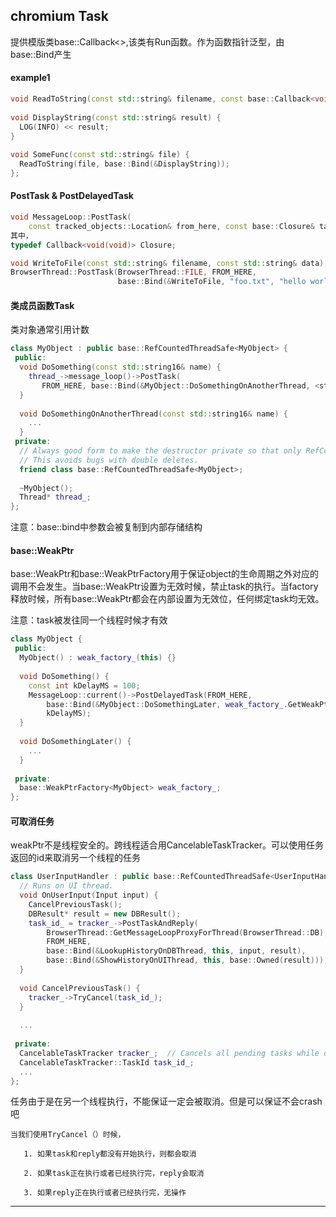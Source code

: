 ## chromium Task

提供模版类base::Callback\<>,该类有Run函数。作为函数指针泛型，由base::Bind产生

#### example1

```C++
void ReadToString(const std::string& filename, const base::Callback<void(const std::string&)>& on_read);
 
void DisplayString(const std::string& result) {
  LOG(INFO) << result;
}
 
void SomeFunc(const std::string& file) {
  ReadToString(file, base::Bind(&DisplayString));
};
```



#### PostTask & PostDelayedTask

```C++
void MessageLoop::PostTask(
    const tracked_objects::Location& from_here, const base::Closure& task)
其中，
typedef Callback<void(void)> Closure;
```

```C++
void WriteToFile(const std::string& filename, const std::string& data);
BrowserThread::PostTask(BrowserThread::FILE, FROM_HERE,
                        base::Bind(&WriteToFile, "foo.txt", "hello world!"));
```



#### 类成员函数Task

类对象通常引用计数

```C++
class MyObject : public base::RefCountedThreadSafe<MyObject> {
 public:
  void DoSomething(const std::string16& name) {
    thread_->message_loop()->PostTask(
       FROM_HERE, base::Bind(&MyObject::DoSomethingOnAnotherThread, <strong>this</strong>, name));
  }
 
  void DoSomethingOnAnotherThread(const std::string16& name) {
    ...
  }
 private:
  // Always good form to make the destructor private so that only RefCountedThreadSafe can access it.
  // This avoids bugs with double deletes.
  friend class base::RefCountedThreadSafe<MyObject>;
 
  ~MyObject();
  Thread* thread_;
};
```

注意：base::bind中参数会被复制到内部存储结构

#### base::WeakPtr

base::WeakPtr和base::WeakPtrFactory用于保证object的生命周期之外对应的调用不会发生。当base::WeakPtr设置为无效时候，禁止task的执行。当factory释放时候，所有base::WeakPtr都会在内部设置为无效位，任何绑定task均无效。

注意：task被发往同一个线程时候才有效

```C++
class MyObject {
 public:
  MyObject() : weak_factory_(this) {}
 
  void DoSomething() {
    const int kDelayMS = 100;
    MessageLoop::current()->PostDelayedTask(FROM_HERE,
        base::Bind(&MyObject::DoSomethingLater, weak_factory_.GetWeakPtr()),
        kDelayMS);
  }
 
  void DoSomethingLater() {
    ...
  }
 
 private:
  base::WeakPtrFactory<MyObject> weak_factory_;
};
```

#### 可取消任务

weakPtr不是线程安全的。跨线程适合用CancelableTaskTracker。可以使用任务返回的id来取消另一个线程的任务

```C++
class UserInputHandler : public base::RefCountedThreadSafe<UserInputHandler> {
  // Runs on UI thread.
  void OnUserInput(Input input) {
    CancelPreviousTask();
    DBResult* result = new DBResult();
    task_id_ = tracker_->PostTaskAndReply(
        BrowserThread::GetMessageLoopProxyForThread(BrowserThread::DB),
        FROM_HERE,
        base::Bind(&LookupHistoryOnDBThread, this, input, result),
        base::Bind(&ShowHistoryOnUIThread, this, base::Owned(result)));
  }
 
  void CancelPreviousTask() {
    tracker_->TryCancel(task_id_);
  }
 
  ...
 
 private:
  CancelableTaskTracker tracker_;  // Cancels all pending tasks while destruction.
  CancelableTaskTracker::TaskId task_id_;
  ...
};

```

任务由于是在另一个线程执行，不能保证一定会被取消。但是可以保证不会crash吧

    当我们使用TryCancel（）时候，
    
       1. 如果task和reply都没有开始执行，则都会取消
    
       2. 如果task正在执行或者已经执行完，reply会取消
    
       3. 如果reply正在执行或者已经执行完，无操作

---------------------
